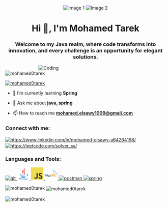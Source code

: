 <p align="center">
  <img src="https://javatutorial.net/wp-content/uploads/2017/12/spring-featured-image-760x330.png" alt="Image 1">
  <img src="https://th.bing.com/th/id/R.3edc84222eaca6a5cf5e3fde8316cca4?rik=kPP586tA7RD2fQ&riu=http%3a%2f%2fwww.p92.com%2fbinaries%2fcontent%2fgallery%2fp92website%2ftechnologies%2fjava-overview.png&ehk=DYC36TmHX3dNChmyBta55QUqX8VJ8zS8AwZSMIyPi7c%3d&risl=&pid=ImgRaw" alt="Image 2">
</p>


<h1 align="center">Hi 👋, I'm Mohamed Tarek</h1>
<h3 align="center">Welcome to my Java realm, where code transforms into innovation, and every challenge is an opportunity for elegant solutions.</h3>
<img align="right" alt="Coding" width="400" src="https://cdn.dribbble.com/users/1162077/screenshots/4649464/skatter-programmer.gif">


<p align="left"> <img src="https://komarev.com/ghpvc/?username=mohamed0tarek&label=Profile%20views&color=0e75b6&style=flat" alt="mohamed0tarek" /> </p>

<p align="left"> <a href="https://github.com/ryo-ma/github-profile-trophy"><img src="https://github-profile-trophy.vercel.app/?username=mohamed0tarek" alt="mohamed0tarek" /></a> </p>

- 🌱 I’m currently learning **Spring**

- 💬 Ask me about **java, spring**

- 📫 How to reach me **mohamed.elsawy1009@gmail.com**

<h3 align="left">Connect with me:</h3>
<p align="left">
<a href="https://linkedin.com/in/https://www.linkedin.com/in/mohamed-elsawy-a64264198/" target="blank"><img align="center" src="https://raw.githubusercontent.com/rahuldkjain/github-profile-readme-generator/master/src/images/icons/Social/linked-in-alt.svg" alt="https://www.linkedin.com/in/mohamed-elsawy-a64264198/" height="30" width="40" /></a>
<a href="https://www.leetcode.com/https://leetcode.com/solver_ss/" target="blank"><img align="center" src="https://raw.githubusercontent.com/rahuldkjain/github-profile-readme-generator/master/src/images/icons/Social/leet-code.svg" alt="https://leetcode.com/solver_ss/" height="30" width="40" /></a>
</p>

<h3 align="left">Languages and Tools:</h3>
<p align="left"> <a href="https://git-scm.com/" target="_blank" rel="noreferrer"> <img src="https://www.vectorlogo.zone/logos/git-scm/git-scm-icon.svg" alt="git" width="40" height="40"/> </a> <a href="https://www.java.com" target="_blank" rel="noreferrer"> <img src="https://raw.githubusercontent.com/devicons/devicon/master/icons/java/java-original.svg" alt="java" width="40" height="40"/> </a> <a href="https://developer.mozilla.org/en-US/docs/Web/JavaScript" target="_blank" rel="noreferrer"> <img src="https://raw.githubusercontent.com/devicons/devicon/master/icons/javascript/javascript-original.svg" alt="javascript" width="40" height="40"/> </a> <a href="https://www.mysql.com/" target="_blank" rel="noreferrer"> <img src="https://raw.githubusercontent.com/devicons/devicon/master/icons/mysql/mysql-original-wordmark.svg" alt="mysql" width="40" height="40"/> </a> <a href="https://postman.com" target="_blank" rel="noreferrer"> <img src="https://www.vectorlogo.zone/logos/getpostman/getpostman-icon.svg" alt="postman" width="40" height="40"/> </a> <a href="https://spring.io/" target="_blank" rel="noreferrer"> <img src="https://www.vectorlogo.zone/logos/springio/springio-icon.svg" alt="spring" width="40" height="40"/> </a> </p>

<p><img align="left" src="https://github-readme-stats.vercel.app/api/top-langs?username=mohamed0tarek&show_icons=true&locale=en&layout=compact" alt="mohamed0tarek" /></p>

<p>&nbsp;<img align="center" src="https://github-readme-stats.vercel.app/api?username=mohamed0tarek&show_icons=true&locale=en" alt="mohamed0tarek" /></p>

<p><img align="center" src="https://github-readme-streak-stats.herokuapp.com/?user=mohamed0tarek&" alt="mohamed0tarek" /></p>
